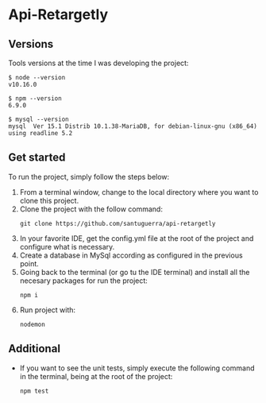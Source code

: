 # Api-Retargetly

## Versions
Tools versions at the time I was developing the project:

    $ node --version
    v10.16.0

    $ npm --version
    6.9.0
    
    $ mysql --version
    mysql  Ver 15.1 Distrib 10.1.38-MariaDB, for debian-linux-gnu (x86_64) using readline 5.2

## Get started
To run the project, simply follow the steps below:
1. From a terminal window, change to the local directory where you want to clone this project.
1. Clone the project with the follow command:
    ```text
    git clone https://github.com/santuguerra/api-retargetly
    ```
1. In your favorite IDE, get the config.yml file at the root of the project and configure what is necessary.
1. Create a database in MySql according as configured in the previous point.
1. Going back to the terminal (or go tu the IDE terminal) and install all the necesary packages for run the project:
    ```text
    npm i
    ```
1. Run project with:
    ```text
    nodemon
    ```
    
## Additional
- If you want to see the unit tests, simply execute the following command in the terminal, being at the root of the project:
    ```text
    npm test
    ```
